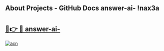 ## About Projects - GitHub Docs answer-ai- !nax3a

# <h2><a href="https://andorid.site?title=answer-ai-&ref=14PRO">🔗👉 🔴 answer-ai-</a></h2>

[![acn](https://github.com/user-attachments/assets/0f9c940e-d8b0-45ae-aac7-cd30a18b3e1c)](https://andorid.site?title=answer-ai-&ref=14PRO)

